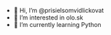 - 👋 Hi, I’m @prisielsomvidlickovat
- 👀 I’m interested in olo.sk
- 🌱 I’m currently learning Python

<!---
prisielsomvidlickovat/prisielsomvidlickovat is a ✨ special ✨ repository because its `README.md` (this file) appears on your GitHub profile.
You can click the Preview link to take a look at your changes.
--->
